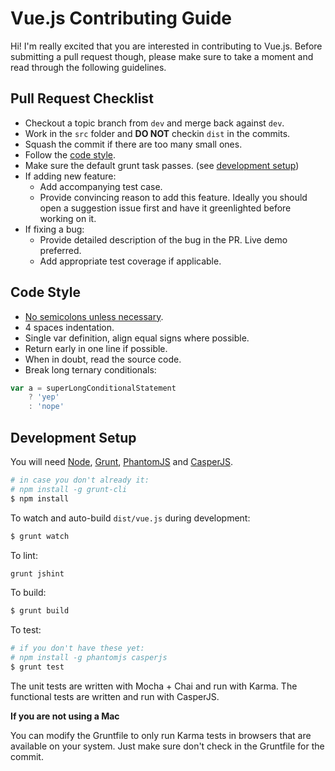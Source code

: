 # Vue.js Contributing Guide

Hi! I'm really excited that you are interested in contributing to Vue.js. Before submitting a pull request though, please make sure to take a moment and read through the following guidelines.

## Pull Request Checklist

- Checkout a topic branch from `dev` and merge back against `dev`.
- Work in the `src` folder and **DO NOT** checkin `dist` in the commits.
- Squash the commit if there are too many small ones.
- Follow the [code style](#code-style).
- Make sure the default grunt task passes. (see [development setup](#development-setup))
- If adding new feature:
    - Add accompanying test case.
    - Provide convincing reason to add this feature. Ideally you should open a suggestion issue first and have it greenlighted before working on it.
- If fixing a bug:
    - Provide detailed description of the bug in the PR. Live demo preferred.
    - Add appropriate test coverage if applicable.

## Code Style

- [No semicolons unless necessary](http://inimino.org/~inimino/blog/javascript_semicolons).
- 4 spaces indentation.
- Single var definition, align equal signs where possible.
- Return early in one line if possible.
- When in doubt, read the source code.
- Break long ternary conditionals:

``` js
var a = superLongConditionalStatement
    ? 'yep'
    : 'nope'
```

## Development Setup

You will need [Node](http://nodejs.org), [Grunt](http://gruntjs.com), [PhantomJS](http://phantomjs.org) and [CasperJS](http://casperjs.org).

``` bash
# in case you don't already it:
# npm install -g grunt-cli
$ npm install
```

To watch and auto-build `dist/vue.js` during development:

``` bash
$ grunt watch
```

To lint:

``` bash
grunt jshint
```

To build:

``` bash
$ grunt build
```

To test:

``` bash
# if you don't have these yet:
# npm install -g phantomjs casperjs
$ grunt test
```

The unit tests are written with Mocha + Chai and run with Karma. The functional tests are written and run with CasperJS.

**If you are not using a Mac**

You can modify the Gruntfile to only run Karma tests in browsers that are available on your system. Just make sure don't check in the Gruntfile for the commit.